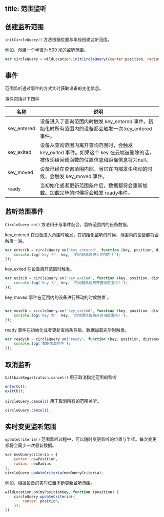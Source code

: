 title: 范围监听
---


## 创建监听范围
`initCircleQuery()`  方法根据位置与半径创建监听范围。

例如，创建一个半径为 500 米的监听范围。
```javascript
var circleQuery = wildLocation.initCircleQuery({center:position, radius:500});
```

## 事件

范围监听通过事件的方式实时获取设备的变化信息。


事件包括以下四种


| 名称            | 说明                  |
| ------------- | ------------------- |
| key_entered   | 设备进入了查询范围内时触发 key_entered 事件。初始化时所有范围内的设备都会触发一次 key_entered 事件。 |
| key_exited | 设备从查询范围内离开查询范围时，会触发 key_exited 事件。如果这个 key 在云端被删除的话，被传递给回调函数的位置信息和距离信息将为null。 |
| key_moved | 设备已经在查询范围内部，当它在内部发生移动的时候，会触发 key_moved 事件。  |
| ready         | 当初始化或者更新范围条件后，数据都将会重新加载。加载完毕的时候将会触发 ready事件。|

## 监听范围事件

`CircleQuery.on()` 方法用于与事件配合，监听范围内的设备数据。




key_entered 在设备进入范围时触发，在初始化监听的时候，范围内的设备都将会触发一遍。

```javascript
var enterCb = circleQuery.on('key_entered', function (key, position, distance) {
    console.log('key 为', key, '的地理单位进入范围内！');
});

```

key_exited 在设备离开范围时触发。

```javascript
var exitCb = circleQuery.on('key_exited', function (key, position, distance) {
    console.log('key 为', key, '的地理单位离开查询范围内！');
});

```
key_moved 事件在范围内的设备进行移动的时候触发`。

```javascript

var moveCb = circleQuery.on('key_exited', function (key, position, distance) {
    console.log('key 为', key, '的地理单位离开查询范围内！');
});
```

ready 事件在初始化或者更新查询条件后，数据加载完毕时触发。
```javascript
var readyCb = circleQuery.on('ready', function (key, position, distance) {
    console.log('数据加载完毕');
});

```

## 取消监听

`CallbackRegistration.cancel()` 用于取消指定范围的监听

```javascript
enterCb();
exitCb();
```

`circleQuery.cancel()` 用于取消所有的范围监听。

```javascript
circleQuery.cancel();
```

## 实时变更监听范围

`updateCriteria()` 范围监听过程中，可以随时变更监听的位置与半径。每次变更都将会同步一次最新数据。

```javascript
var newQueryCriteria = {
    center: newPosition,
    radius: newRadius
};
circleQuery.updateCriteria(newQueryCriteria);
```
例如，根据设备的实时位置不断更新监听范围。

```javascript
wildLocation.on(myPositionKey, function (position) {
    circleQuery.updateCriteria({
        center: position,
    });
})
```
